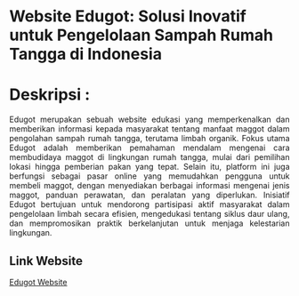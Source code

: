 # Website Edugot: Solusi Inovatif untuk Pengelolaan Sampah Rumah Tangga di Indonesia

# Deskripsi :
<p style="text-align: justify;">
Edugot merupakan sebuah website edukasi yang memperkenalkan dan memberikan informasi kepada masyarakat tentang manfaat maggot dalam pengolahan sampah rumah tangga, terutama limbah organik. Fokus utama Edugot adalah memberikan pemahaman mendalam mengenai cara membudidaya maggot di lingkungan rumah tangga, mulai dari pemilihan lokasi hingga pemberian pakan yang tepat. Selain itu, platform ini juga berfungsi sebagai pasar online yang memudahkan pengguna untuk membeli maggot, dengan menyediakan berbagai informasi mengenai jenis maggot, panduan perawatan, dan peralatan yang diperlukan. Inisiatif Edugot bertujuan untuk mendorong partisipasi aktif masyarakat dalam pengelolaan limbah secara efisien, mengedukasi tentang siklus daur ulang, dan mempromosikan praktik berkelanjutan untuk menjaga kelestarian lingkungan.
</p>


## Link Website
[Edugot Website](https://edugotcapstone.000webhostapp.com/)

